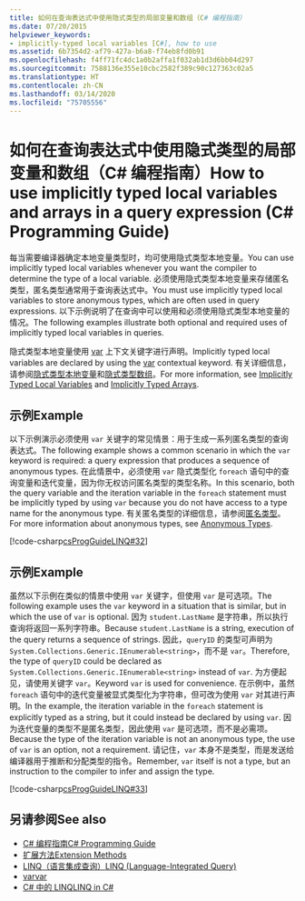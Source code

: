 ```yaml
---
title: 如何在查询表达式中使用隐式类型的局部变量和数组（C# 编程指南）
ms.date: 07/20/2015
helpviewer_keywords:
- implicitly-typed local variables [C#], how to use
ms.assetid: 6b7354d2-af79-427a-b6a8-f74eb8fd0b91
ms.openlocfilehash: f4ff71fc4dc1a0b2affa1f032ab1d3d6bb04d297
ms.sourcegitcommit: 7588136e355e10cbc2582f389c90c127363c02a5
ms.translationtype: HT
ms.contentlocale: zh-CN
ms.lasthandoff: 03/14/2020
ms.locfileid: "75705556"
---
```

# <a name="how-to-use-implicitly-typed-local-variables-and-arrays-in-a-query-expression-c-programming-guide"></a><span data-ttu-id="c28cb-102">如何在查询表达式中使用隐式类型的局部变量和数组（C# 编程指南）</span><span class="sxs-lookup"><span data-stu-id="c28cb-102">How to use implicitly typed local variables and arrays in a query expression (C# Programming Guide)</span></span>
<span data-ttu-id="c28cb-103">每当需要编译器确定本地变量类型时，均可使用隐式类型本地变量。</span><span class="sxs-lookup"><span data-stu-id="c28cb-103">You can use implicitly typed local variables whenever you want the compiler to determine the type of a local variable.</span></span> <span data-ttu-id="c28cb-104">必须使用隐式类型本地变量来存储匿名类型，匿名类型通常用于查询表达式中。</span><span class="sxs-lookup"><span data-stu-id="c28cb-104">You must use implicitly typed local variables to store anonymous types, which are often used in query expressions.</span></span> <span data-ttu-id="c28cb-105">以下示例说明了在查询中可以使用和必须使用隐式类型本地变量的情况。</span><span class="sxs-lookup"><span data-stu-id="c28cb-105">The following examples illustrate both optional and required uses of implicitly typed local variables in queries.</span></span>  
  
 <span data-ttu-id="c28cb-106">隐式类型本地变量使用 [var](../../language-reference/keywords/var.md) 上下文关键字进行声明。</span><span class="sxs-lookup"><span data-stu-id="c28cb-106">Implicitly typed local variables are declared by using the [var](../../language-reference/keywords/var.md) contextual keyword.</span></span> <span data-ttu-id="c28cb-107">有关详细信息，请参阅[隐式类型本地变量](./implicitly-typed-local-variables.md)和[隐式类型数组](../arrays/implicitly-typed-arrays.md)。</span><span class="sxs-lookup"><span data-stu-id="c28cb-107">For more information, see [Implicitly Typed Local Variables](./implicitly-typed-local-variables.md) and [Implicitly Typed Arrays](../arrays/implicitly-typed-arrays.md).</span></span>  
  
## <a name="example"></a><span data-ttu-id="c28cb-108">示例</span><span class="sxs-lookup"><span data-stu-id="c28cb-108">Example</span></span>  
 <span data-ttu-id="c28cb-109">以下示例演示必须使用 `var` 关键字的常见情景：用于生成一系列匿名类型的查询表达式。</span><span class="sxs-lookup"><span data-stu-id="c28cb-109">The following example shows a common scenario in which the `var` keyword is required: a query expression that produces a sequence of anonymous types.</span></span> <span data-ttu-id="c28cb-110">在此情景中，必须使用 `var` 隐式类型化 `foreach` 语句中的查询变量和迭代变量，因为你无权访问匿名类型的类型名称。</span><span class="sxs-lookup"><span data-stu-id="c28cb-110">In this scenario, both the query variable and the iteration variable in the `foreach` statement must be implicitly typed by using `var` because you do not have access to a type name for the anonymous type.</span></span> <span data-ttu-id="c28cb-111">有关匿名类型的详细信息，请参阅[匿名类型](./anonymous-types.md)。</span><span class="sxs-lookup"><span data-stu-id="c28cb-111">For more information about anonymous types, see [Anonymous Types](./anonymous-types.md).</span></span>  
  
 [!code-csharp[csProgGuideLINQ#32](~/samples/snippets/csharp/VS_Snippets_VBCSharp/csProgGuideLINQ/CS/csRef30LangFeatures_2.cs#32)]  
  
## <a name="example"></a><span data-ttu-id="c28cb-112">示例</span><span class="sxs-lookup"><span data-stu-id="c28cb-112">Example</span></span>  
 <span data-ttu-id="c28cb-113">虽然以下示例在类似的情景中使用 `var` 关键字，但使用 `var` 是可选项。</span><span class="sxs-lookup"><span data-stu-id="c28cb-113">The following example uses the `var` keyword in a situation that is similar, but in which the use of `var` is optional.</span></span> <span data-ttu-id="c28cb-114">因为 `student.LastName` 是字符串，所以执行查询将返回一系列字符串。</span><span class="sxs-lookup"><span data-stu-id="c28cb-114">Because `student.LastName` is a string, execution of the query returns a sequence of strings.</span></span> <span data-ttu-id="c28cb-115">因此，`queryID` 的类型可声明为 `System.Collections.Generic.IEnumerable<string>`，而不是 `var`。</span><span class="sxs-lookup"><span data-stu-id="c28cb-115">Therefore, the type of `queryID` could be declared as `System.Collections.Generic.IEnumerable<string>` instead of `var`.</span></span> <span data-ttu-id="c28cb-116">为方便起见，请使用关键字 `var`。</span><span class="sxs-lookup"><span data-stu-id="c28cb-116">Keyword `var` is used for convenience.</span></span> <span data-ttu-id="c28cb-117">在示例中，虽然 `foreach` 语句中的迭代变量被显式类型化为字符串，但可改为使用 `var` 对其进行声明。</span><span class="sxs-lookup"><span data-stu-id="c28cb-117">In the example, the iteration variable in the `foreach` statement is explicitly typed as a string, but it could instead be declared by using `var`.</span></span> <span data-ttu-id="c28cb-118">因为迭代变量的类型不是匿名类型，因此使用 `var` 是可选项，而不是必需项。</span><span class="sxs-lookup"><span data-stu-id="c28cb-118">Because the type of the iteration variable is not an anonymous type, the use of `var` is an option, not a requirement.</span></span> <span data-ttu-id="c28cb-119">请记住，`var` 本身不是类型，而是发送给编译器用于推断和分配类型的指令。</span><span class="sxs-lookup"><span data-stu-id="c28cb-119">Remember, `var` itself is not a type, but an instruction to the compiler to infer and assign the type.</span></span>  
  
 [!code-csharp[csProgGuideLINQ#33](~/samples/snippets/csharp/VS_Snippets_VBCSharp/csProgGuideLINQ/CS/csRef30LangFeatures_2.cs#33)]  
  
## <a name="see-also"></a><span data-ttu-id="c28cb-120">另请参阅</span><span class="sxs-lookup"><span data-stu-id="c28cb-120">See also</span></span>

- [<span data-ttu-id="c28cb-121">C# 编程指南</span><span class="sxs-lookup"><span data-stu-id="c28cb-121">C# Programming Guide</span></span>](../index.md)
- [<span data-ttu-id="c28cb-122">扩展方法</span><span class="sxs-lookup"><span data-stu-id="c28cb-122">Extension Methods</span></span>](./extension-methods.md)
- [<span data-ttu-id="c28cb-123">LINQ（语言集成查询）</span><span class="sxs-lookup"><span data-stu-id="c28cb-123">LINQ (Language-Integrated Query)</span></span>](../../linq/index.md)
- [<span data-ttu-id="c28cb-124">var</span><span class="sxs-lookup"><span data-stu-id="c28cb-124">var</span></span>](../../language-reference/keywords/var.md)
- [<span data-ttu-id="c28cb-125">C# 中的 LINQ</span><span class="sxs-lookup"><span data-stu-id="c28cb-125">LINQ in C#</span></span>](../../linq/index.md)
